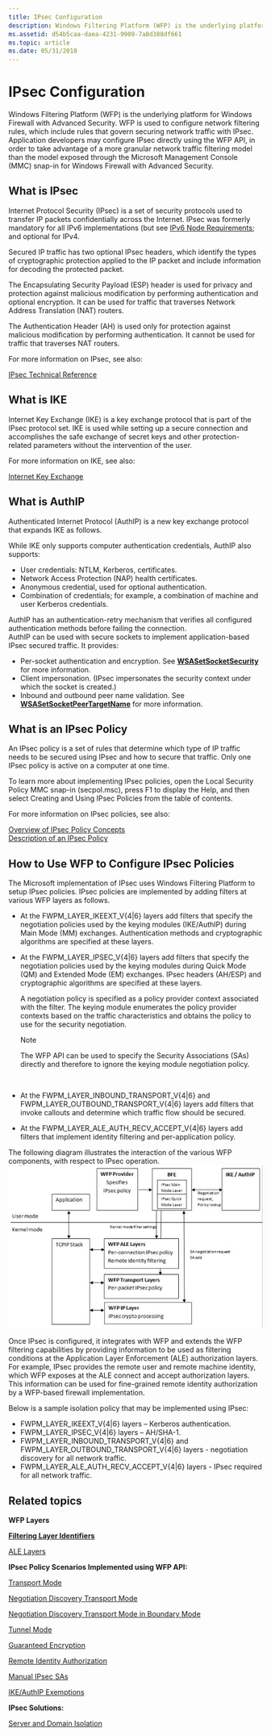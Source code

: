 ```yaml
---
title: IPsec Configuration
description: Windows Filtering Platform (WFP) is the underlying platform for Windows Firewall with Advanced Security.
ms.assetid: d54b5caa-daea-4231-9909-7a8d388df661
ms.topic: article
ms.date: 05/31/2018
---
```


# IPsec Configuration

Windows Filtering Platform (WFP) is the underlying platform for Windows Firewall with Advanced Security. WFP is used to configure network filtering rules, which include rules that govern securing network traffic with IPsec. Application developers may configure IPsec directly using the WFP API, in order to take advantage of a more granular network traffic filtering model than the model exposed through the Microsoft Management Console (MMC) snap-in for Windows Firewall with Advanced Security.

## What is IPsec

Internet Protocol Security (IPsec) is a set of security protocols used to transfer IP packets confidentially across the Internet. IPsec was formerly mandatory for all IPv6 implementations (but see [IPv6 Node Requirements](https://www.rfc-editor.org/rfc/rfc6434.txt); and optional for IPv4.

Secured IP traffic has two optional IPsec headers, which identify the types of cryptographic protection applied to the IP packet and include information for decoding the protected packet.

The Encapsulating Security Payload (ESP) header is used for privacy and protection against malicious modification by performing authentication and optional encryption. It can be used for traffic that traverses Network Address Translation (NAT) routers.

The Authentication Header (AH) is used only for protection against malicious modification by performing authentication. It cannot be used for traffic that traverses NAT routers.

For more information on IPsec, see also:

<dl>

[IPsec Technical Reference](/previous-versions/windows/it-pro/windows-server-2003/cc740240(v=ws.10))  
</dl>

## What is IKE

Internet Key Exchange (IKE) is a key exchange protocol that is part of the IPsec protocol set. IKE is used while setting up a secure connection and accomplishes the safe exchange of secret keys and other protection-related parameters without the intervention of the user.

For more information on IKE, see also:

<dl>

[Internet Key Exchange](/previous-versions/windows/it-pro/windows-server-2003/cc784994(v=ws.10))  
</dl>

## What is AuthIP

Authenticated Internet Protocol (AuthIP) is a new key exchange protocol that expands IKE as follows.

<dl> While IKE only supports computer authentication credentials, AuthIP also supports:

-   User credentials: NTLM, Kerberos, certificates.
-   Network Access Protection (NAP) health certificates.
-   Anonymous credential, used for optional authentication.
-   Combination of credentials; for example, a combination of machine and user Kerberos credentials.

  
AuthIP has an authentication-retry mechanism that verifies all configured authentication methods before failing the connection.  
AuthIP can be used with secure sockets to implement application-based IPsec secured traffic. It provides:

-   Per-socket authentication and encryption. See [**WSASetSocketSecurity**](/windows/desktop/api/ws2tcpip/nf-ws2tcpip-wsasetsocketsecurity) for more information.
-   Client impersonation. (IPsec impersonates the security context under which the socket is created.)
-   Inbound and outbound peer name validation. See [**WSASetSocketPeerTargetName**](/windows/desktop/api/ws2tcpip/nf-ws2tcpip-wsasetsocketpeertargetname) for more information.

  
</dl>

## What is an IPsec Policy

An IPsec policy is a set of rules that determine which type of IP traffic needs to be secured using IPsec and how to secure that traffic. Only one IPsec policy is active on a computer at one time.

To learn more about implementing IPsec policies, open the Local Security Policy MMC snap-in (secpol.msc), press F1 to display the Help, and then select Creating and Using IPsec Policies from the table of contents.

For more information on IPsec policies, see also:

<dl>

[Overview of IPsec Policy Concepts](/previous-versions/windows/it-pro/windows-server-2003/cc776080(v=ws.10))  
[Description of an IPsec Policy](/previous-versions/windows/it-pro/windows-server-2003/cc781593(v=ws.10))  
</dl>

## How to Use WFP to Configure IPsec Policies

The Microsoft implementation of IPsec uses Windows Filtering Platform to setup IPsec policies. IPsec policies are implemented by adding filters at various WFP layers as follows.

-   At the FWPM\_LAYER\_IKEEXT\_V{4\|6} layers add filters that specify the negotiation policies used by the keying modules (IKE/AuthIP) during Main Mode (MM) exchanges. Authentication methods and cryptographic algorithms are specified at these layers.
-   At the FWPM\_LAYER\_IPSEC\_V{4\|6} layers add filters that specify the negotiation policies used by the keying modules during Quick Mode (QM) and Extended Mode (EM) exchanges. IPsec headers (AH/ESP) and cryptographic algorithms are specified at these layers.

    A negotiation policy is specified as a policy provider context associated with the filter. The keying module enumerates the policy provider contexts based on the traffic characteristics and obtains the policy to use for the security negotiation.

    > [!Note]  
    > The WFP API can be used to specify the Security Associations (SAs) directly and therefore to ignore the keying module negotiation policy.

     

-   At the FWPM\_LAYER\_INBOUND\_TRANSPORT\_V{4\|6} and FWPM\_LAYER\_OUTBOUND\_TRANSPORT\_V{4\|6} layers add filters that invoke callouts and determine which traffic flow should be secured.
-   At the FWPM\_LAYER\_ALE\_AUTH\_RECV\_ACCEPT\_V{4\|6} layers add filters that implement identity filtering and per-application policy.

The following diagram illustrates the interaction of the various WFP components, with respect to IPsec operation.![ipsec configuration using windows filtering platform](images/ipsec-configuration.jpg)

Once IPsec is configured, it integrates with WFP and extends the WFP filtering capabilities by providing information to be used as filtering conditions at the Application Layer Enforcement (ALE) authorization layers. For example, IPsec provides the remote user and remote machine identity, which WFP exposes at the ALE connect and accept authorization layers. This information can be used for fine-grained remote identity authorization by a WFP-based firewall implementation.

Below is a sample isolation policy that may be implemented using IPsec:

-   FWPM\_LAYER\_IKEEXT\_V{4\|6} layers – Kerberos authentication.
-   FWPM\_LAYER\_IPSEC\_V{4\|6} layers – AH/SHA-1.
-   FWPM\_LAYER\_INBOUND\_TRANSPORT\_V{4\|6} and FWPM\_LAYER\_OUTBOUND\_TRANSPORT\_V{4\|6} layers - negotiation discovery for all network traffic.
-   FWPM\_LAYER\_ALE\_AUTH\_RECV\_ACCEPT\_V{4\|6} layers - IPsec required for all network traffic.

## Related topics

<dl> <dt>

**WFP Layers**
</dt> <dt>

[**Filtering Layer Identifiers**](management-filtering-layer-identifiers-.md)
</dt> <dt>

[ALE Layers](ale-layers.md)
</dt> <dt>

**IPsec Policy Scenarios Implemented using WFP API:**
</dt> <dt>

[Transport Mode](regular-transport-mode.md)
</dt> <dt>

[Negotiation Discovery Transport Mode](negotiation-discovery-transport-mode.md)
</dt> <dt>

[Negotiation Discovery Transport Mode in Boundary Mode](negotiation-discovery-transport-mode-in-boundary-mode.md)
</dt> <dt>

[Tunnel Mode](tunnel-mode.md)
</dt> <dt>

[Guaranteed Encryption](guaranteed-encryption.md)
</dt> <dt>

[Remote Identity Authorization](remote-identity-authorization.md)
</dt> <dt>

[Manual IPsec SAs](manual-ipsec-sas.md)
</dt> <dt>

[IKE/AuthIP Exemptions](ike-exemptions.md)
</dt> <dt>

**IPsec Solutions:**
</dt> <dt>

[Server and Domain Isolation](/previous-versions/windows/it-pro/windows-server-2003/cc776080(v=ws.10))
</dt> </dl>

 

 

